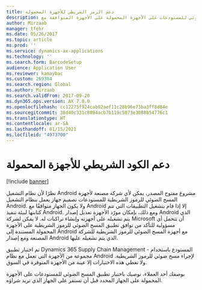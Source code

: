 ```yaml
---
title: دعم الرمز الشريطي للأجهزة المحمولة
description: يصف هذا الموضوع كيفية التعامل مع تطبيق المسح الضوئي للمستودعات على الأجهزة المحمولة على الأجهزة المتوافقة مع Android.
author: Mirzaab
manager: tfehr
ms.date: 05/26/2017
ms.topic: article
ms.prod: ''
ms.service: dynamics-ax-applications
ms.technology: ''
ms.search.form: BarcodeSetup
audience: Application User
ms.reviewer: kamaybac
ms.custom: 269384
ms.search.region: Global
ms.author: Mirzaab
ms.search.validFrom: 2017-09-20
ms.dyn365.ops.version: AX 7.0.0
ms.openlocfilehash: cc12275f924cab02aef11c28b96e73ba3ff8d84e
ms.sourcegitcommit: 38d40c331c8894acb7b119c5073e3088b54776c1
ms.translationtype: HT
ms.contentlocale: ar-SA
ms.lasthandoff: 01/15/2021
ms.locfileid: "4973700"
---
```

# <a name="mobile-barcode-support"></a>دعم الكود الشريطي للأجهزة المحمولة

[!include [banner](../includes/banner.md)]

نظرًا لأن نظام التشغيل Android مشروع مفتوح المصدر، يمكن لأي شركة مصنعة لأجهزة المسح الضوئي للرموز الشريطية للمستودعات تصميم جهاز يعمل بنظام التشغيل Android. ولا يكون الجهاز متوافقًا مع Android إلا إذا قام بتشغيل التطبيقات التي تتم كتابتها لبيئة تنفيذ Android.
ومع ذلك، بإمكان مورّد الأجهزة تعديل إصدار Android الذي يتم تشغيله على أجهزته وإنشاء تراكبات له. لا يمكن لشركة Microsoft أن تتحمل أي مسؤولية للتأكد من توافق تطبيق المسح الضوئي للرموز الشريطية على الأجهزة المحمولة المستندة إلى Android مع أجهزة المسح الضوئي للرموز الشريطية للشركة المصنعة ومع إصدار Android الذي يتم تشغيله عليها. 

تم اختبار تطبيق Dynamics 365 Supply Chain Management - المستودع باستخدام مجموعة من الأجهزة التي تعمل مع نظام Android لإجراء مسح ضوئي للرموز الشريطية. ولا تغطي هذه الاختبارات إلا عينة من الأجهزة المتوفرة في السوق.

بوصفك أحد العملاء، نوصيك باختبار تطبيق المسح الضوئي للمستودعات على الأجهزة المحمولة على الجهاز المحدد قبل أن تستقر على الجهاز الذي تريد شراؤه.

